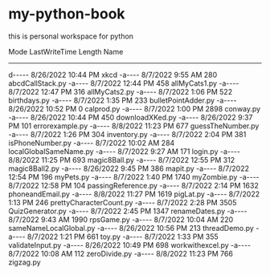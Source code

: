 # my-python-book
this is personal workspace for python

Mode                 LastWriteTime         Length Name
----                 -------------         ------ ----
d-----          8/26/2022  10:44 PM                xkcd
-a----          8/7/2022   9:55 AM            280 abcdCallStack.py
-a----          8/7/2022  12:44 PM            458 allMyCats1.py
-a----          8/7/2022  12:47 PM            316 allMyCats2.py
-a----          8/7/2022   1:06 PM            522 birthdays.py
-a----          8/7/2022   1:35 PM            233 bulletPointAdder.py
-a----          8/26/2022  10:52 PM              0 calprod.py
-a----          8/7/2022   1:00 PM           2898 conway.py
-a----          8/26/2022  10:44 PM            450 downloadXKed.py
-a----          8/26/2022   9:37 PM            101 errorexample.py
-a----          8/8/2022  11:23 PM            677 guessTheNumber.py
-a----          8/7/2022   1:26 PM            304 inventory.py
-a----          8/7/2022   2:04 PM            381 isPhoneNumber.py
-a----          8/7/2022  10:02 AM            284 localGlobalSameName.py
-a----          8/7/2022   9:27 AM            171 login.py
-a----          8/8/2022  11:25 PM            693 magic8Ball.py
-a----          8/7/2022  12:55 PM            312 magic8Ball2.py
-a----          8/26/2022   9:45 PM            386 mapit.py
-a----          8/7/2022  12:54 PM            196 myPets.py
-a----          8/7/2022   1:40 PM           1740 myZombie.py
-a----          8/7/2022  12:58 PM            104 passingReference.py
-a----          8/7/2022   2:14 PM           1632 phoneandEmail.py
-a----          8/8/2022  11:27 PM           1619 pigLat.py
-a----          8/7/2022   1:13 PM            246 prettyCharacterCount.py
-a----          8/7/2022   2:28 PM           3505 QuizGenerator.py
-a----          8/7/2022   2:45 PM           1347 renameDates.py
-a----          8/7/2022   9:43 AM           1990 rpsGame.py
-a----          8/7/2022  10:04 AM            220 sameNameLocalGlobal.py
-a----          8/26/2022  10:56 PM            213 threadDemo.py
-a----          8/7/2022   1:21 PM            661 toy.py
-a----          8/7/2022   1:33 PM            355 validateInput.py
-a----          8/26/2022  10:49 PM            698 workwithexcel.py
-a----          8/7/2022  10:08 AM            112 zeroDivide.py
-a----          8/8/2022  11:23 PM            766 zigzag.py
